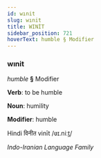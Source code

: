 ```yaml
---
id: wınit
slug: wınit
title: WINİT
sidebar_position: 721
hoverText: humble § Modifier
---
```


### wınit

*humble* **§** Modifier

**Verb**: to be humble

**Noun**: humility

**Modifier**: humble

Hindi विनीत vinīt /ʋɪ.niːt̪/

*Indo-Iranian Language Family*